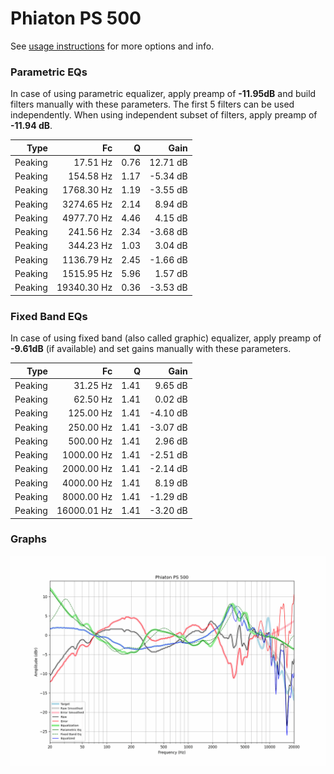 # Phiaton PS 500
See [usage instructions](https://github.com/jaakkopasanen/AutoEq#usage) for more options and info.

### Parametric EQs
In case of using parametric equalizer, apply preamp of **-11.95dB** and build filters manually
with these parameters. The first 5 filters can be used independently.
When using independent subset of filters, apply preamp of **-11.94 dB**.

| Type    | Fc          |    Q | Gain     |
|--------:|------------:|-----:|---------:|
| Peaking | 17.51 Hz    | 0.76 | 12.71 dB |
| Peaking | 154.58 Hz   | 1.17 | -5.34 dB |
| Peaking | 1768.30 Hz  | 1.19 | -3.55 dB |
| Peaking | 3274.65 Hz  | 2.14 | 8.94 dB  |
| Peaking | 4977.70 Hz  | 4.46 | 4.15 dB  |
| Peaking | 241.56 Hz   | 2.34 | -3.68 dB |
| Peaking | 344.23 Hz   | 1.03 | 3.04 dB  |
| Peaking | 1136.79 Hz  | 2.45 | -1.66 dB |
| Peaking | 1515.95 Hz  | 5.96 | 1.57 dB  |
| Peaking | 19340.30 Hz | 0.36 | -3.53 dB |

### Fixed Band EQs
In case of using fixed band (also called graphic) equalizer, apply preamp of **-9.61dB**
(if available) and set gains manually with these parameters.

| Type    | Fc          |    Q | Gain     |
|--------:|------------:|-----:|---------:|
| Peaking | 31.25 Hz    | 1.41 | 9.65 dB  |
| Peaking | 62.50 Hz    | 1.41 | 0.02 dB  |
| Peaking | 125.00 Hz   | 1.41 | -4.10 dB |
| Peaking | 250.00 Hz   | 1.41 | -3.07 dB |
| Peaking | 500.00 Hz   | 1.41 | 2.96 dB  |
| Peaking | 1000.00 Hz  | 1.41 | -2.51 dB |
| Peaking | 2000.00 Hz  | 1.41 | -2.14 dB |
| Peaking | 4000.00 Hz  | 1.41 | 8.19 dB  |
| Peaking | 8000.00 Hz  | 1.41 | -1.29 dB |
| Peaking | 16000.01 Hz | 1.41 | -3.20 dB |

### Graphs
![](./Phiaton%20PS%20500.png)